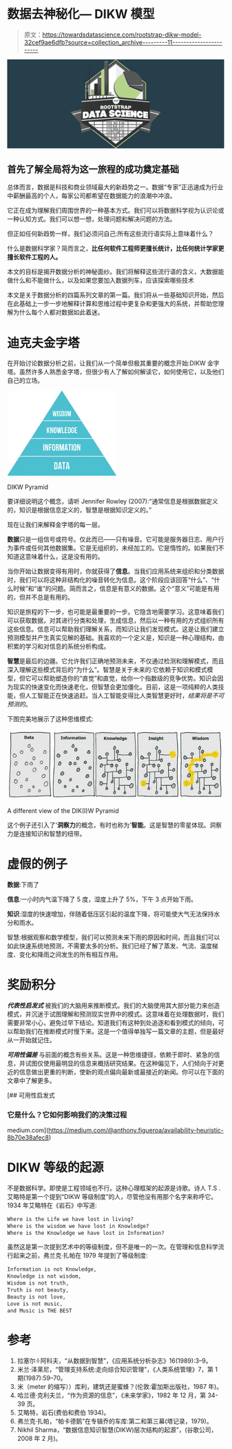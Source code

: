 # 数据去神秘化— DIKW 模型

> 原文：<https://towardsdatascience.com/rootstrap-dikw-model-32cef9ae6dfb?source=collection_archive---------11----------------------->

![](img/d5e8900f39a6c1c8ca56f7a6c169c65e.png)

## 首先了解全局将为这一旅程的成功奠定基础

总体而言，数据是科技和商业领域最大的新趋势之一。数据“专家”正迅速成为行业中薪酬最高的个人，每家公司都希望在数据能力的浪潮中冲浪。

它正在成为理解我们周围世界的一种基本方式。我们可以将数据科学视为认识论或一种认知方式。我们可以想一想，处理问题和解决问题的方法。

但正如任何新趋势一样，我们必须问自己:所有这些流行语实际上意味着什么？

什么是数据科学家？简而言之，**比任何软件工程师更擅长统计，比任何统计学家更擅长软件工程的人。**

本文的目标是揭开数据分析的神秘面纱。我们将解释这些流行语的含义，大数据能做什么和不能做什么，以及如果您要加入数据列车，应该探索哪些技术

本文是关于数据分析的四篇系列文章的第一篇。我们将从一些基础知识开始，然后在此基础上一步一步地解释计算和思维过程中更复杂和更强大的系统，并帮助您理解为什么每个人都对数据如此着迷。

# 迪克夫金字塔

在开始讨论数据分析之前，让我们从一个简单但极其重要的概念开始:DIKW 金字塔。虽然许多人熟悉金字塔，但很少有人了解如何解读它，如何使用它，以及他们自己的立场。

![](img/d8292912bcfba5757b1dca0d283fd160.png)

DIKW Pyramid

要详细说明这个概念，请听 Jennifer Rowley (2007):“通常信息是根据数据定义的，知识是根据信息定义的，智慧是根据知识定义的。”

现在让我们来解释金字塔的每一层。

**数据**只是一组信号或符号。仅此而已——只有噪音。它可能是服务器日志、用户行为事件或任何其他数据集。它是无组织的，未经加工的。它是惰性的。如果我们不知道这意味着什么，这是没有用的。

当你开始让数据变得有用时，你就获得了**信息**。当我们应用系统来组织和分类数据时，我们可以将这种非结构化的噪音转化为信息。这个阶段应该回答“什么”、“什么时候”和“谁”的问题。简而言之，信息是有意义的数据。这个“意义”可能是有用的，但并不总是有用的。

知识是旅程的下一步，也可能是最重要的一步。它隐含地需要学习。这意味着我们可以获取数据，对其进行分类和处理，生成信息，然后以一种有用的方式组织所有这些信息。信息可以帮助我们理解关系，而知识让我们发现模式。这是让我们建立预测模型并产生真实见解的基础。我喜欢的一个定义是，知识是一种心理结构，由积累的学习和对信息的系统分析构成。

**智慧**是最后的边疆。它允许我们正确地预测未来，不仅通过检测和理解模式，而且深入理解这些模式背后的“为什么”。智慧是关于未来的:它依赖于知识和模式模型，但它可以帮助塑造你的“直觉”和直觉，给你一个指数级的竞争优势。知识会因为现实的快速变化而快速老化，但智慧会更加僵化。目前，这是一项纯粹的人类技能，但人工智能正在快速追赶。当人工智能变得比人类智慧更好时，*结果将是不可预测的*。

下图完美地展示了这种思维模式:

![](img/1e0696f96f0d3b899c1f72fffee6390a.png)

A different view of the DIK(I)W Pyramid

这个例子还引入了'**洞察力**的概念，有时也称为'**智能**。这是智慧的零星体现。洞察力是连接知识和智慧的纽带。

# 虚假的例子

**数据**:下雨了

**信息**:一小时内气温下降了 5 度，湿度上升了 5%，下午 3 点开始下雨。

**知识**:湿度的快速增加，伴随着低压区引起的温度下降，将可能使大气无法保持水分和雨水。

智慧:根据观察和数学模型，我们可以预测未来下雨的原因和时间，而且我们可以如此快速系统地预测，不需要太多的分析。我们已经了解了蒸发、气流、温度梯度、变化和降雨之间发生的所有相互作用。

# 奖励积分

***代表性启发式*** 被我们的大脑用来推断模式。我们的大脑使用其大部分能力来创造模式，并沉迷于试图理解和预测现实世界中的模式。这意味着在处理数据时，我们需要非常小心，避免过早下结论。知道我们有这种到处追逐和看到模式的倾向，可以帮助我们在推断模式时慢下来。这是一个值得单独写一篇文章的主题，但是最好从一开始就记住。

***可用性偏差*** 与前面的概念有些关系。这是一种思维捷径，依赖于即时、紧急的信息，并试图仅使用最明显的信息来概括研究结果。在这种偏见下，人们倾向于对更近的信息做出更重的判断，使新的观点偏向最新或最接近的新闻。你可以在下面的文章中了解更多。

[](https://medium.com/@anthony.figueroa/availability-heuristic-8b70e38afec8) [## 可用性启发式

### 它是什么？它如何影响我们的决策过程

medium.com](https://medium.com/@anthony.figueroa/availability-heuristic-8b70e38afec8) 

# DIKW 等级的起源

不是数据科学。即使是工程领域也不行。这种心理框架的起源是诗歌。诗人 T.S .艾略特是第一个提到“DIKW 等级制度”的人，尽管他没有用那个名字来称呼它。1934 年艾略特在《岩石》中写道:

```
Where is the Life we have lost in living? 
Where is the wisdom we have lost in Knowledge? 
Where is the Knowledge we have lost in Information?
```

虽然这是第一次提到艺术中的等级制度，但不是唯一的一次。在管理和信息科学流行起来之前，弗兰克·扎帕在 1979 年提到了等级制度:

```
Information is not Knowledge, 
Knowledge is not wisdom, 
Wisdom is not truth, 
Truth is not beauty, 
Beauty is not love, 
Love is not music, 
and Music is THE BEST
```

# 参考

1.  拉塞尔·l·阿科夫，“从数据到智慧”，《应用系统分析杂志》16(1989):3–9。
2.  米兰·泽莱尼，“管理支持系统:走向综合知识管理”，《人类系统管理》7，第 1 期(1987):59–70。
3.  米（meter 的缩写））库利，建筑还是蜜蜂？(伦敦:霍加斯出版社，1987 年)。
4.  哈兰德·克利夫兰，“作为资源的信息”，《未来学家》，1982 年 12 月，第 34-39 页。
5.  艾略特，岩石(费伯和费伯 1934)。
6.  弗兰克·扎帕，“帕卡德鹅”在专辑乔的车库:第二和第三幕(塔记录，1979)。
7.  Nikhil Sharma，“数据信息知识智慧(DIKW)层次结构的起源”，(谷歌公司，2008 年 2 月)。